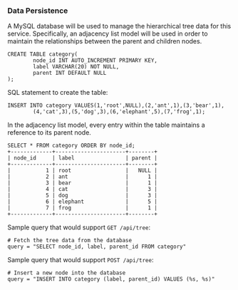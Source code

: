 ### Data Persistence

A MySQL database will be used to manage the hierarchical tree data for this service.
Specifically, an adjacency list model will be used in order to maintain the relationships between the parent and children nodes.

```
CREATE TABLE category(
        node_id INT AUTO_INCREMENT PRIMARY KEY,
        label VARCHAR(20) NOT NULL,
        parent INT DEFAULT NULL
);
```

SQL statement to create the table:
```
INSERT INTO category VALUES(1,'root',NULL),(2,'ant',1),(3,'bear',1),
        (4,'cat',3),(5,'dog',3),(6,'elephant',5),(7,'frog',1);
```

In the adjacency list model, every entry within the table maintains a reference to its parent node.

```
SELECT * FROM category ORDER BY node_id;
+-------------+----------------------+--------+
| node_id     | label                | parent |
+-------------+----------------------+--------+
|           1 | root                 |   NULL |
|           2 | ant                  |      1 |
|           3 | bear                 |      1 |
|           4 | cat                  |      3 |
|           5 | dog                  |      3 |
|           6 | elephant             |      5 |
|           7 | frog                 |      1 |
+-------------+----------------------+--------+
```

Sample query that would support `GET /api/tree`:
```
# Fetch the tree data from the database
query = "SELECT node_id, label, parent_id FROM category"
```

Sample query that would support `POST /api/tree`:
```
# Insert a new node into the database
query = "INSERT INTO category (label, parent_id) VALUES (%s, %s)"
```